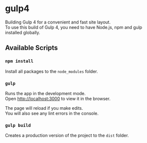 # gulp4

Building Gulp 4 for a convenient and fast site layout. <br />
To use this build of Gulp 4, you need to have Node.js, npm and gulp installed globally.

## Available Scripts

### `npm install`

Install all packages to the `node_modules` folder.<br />


### `gulp`

Runs the app in the development mode.<br />
Open [http://localhost:3000](http://localhost:3000) to view it in the browser.

The page will reload if you make edits.<br />
You will also see any lint errors in the console.


### `gulp build`

Creates a production version of the project to the `dist` folder.